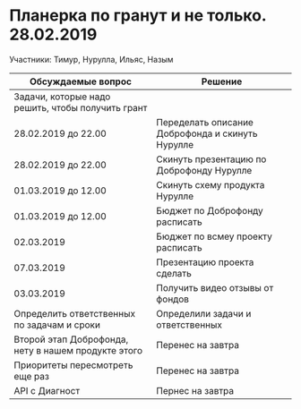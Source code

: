 # Планерка по гранут и не только. 28.02.2019

Участники: Тимур, Нурулла, Ильяс, Назым

Обсуждаемые вопрос | Решение
-------------------|--------
Задачи, которые надо решить, чтобы получить грант | 
28.02.2019 до 22.00 | Переделать описание Доброфонда и скинуть Нурулле
28.02.2019 до 22.00 | Скинуть презентацию по Доброфонду Нурулле
01.03.2019 до 12.00 | Скинуть схему продукта Нурулле
01.03.2019 до 12.00 | Бюджет по Доброфонду расписать
02.03.2019 | Бюджет по всмеу проекту расписать
07.03.2019 | Презентацию проекта сделать
03.03.2019 | Получить видео отзывы от фондов
Определить ответственных по задачам и сроки | Определили задачи и ответственных
Второй этап Доброфонда, нету в нашем продукте этого | Перенес на завтра
Приоритеты пересмотреть еще раз | Перенес на завтра
API с Диагност | Пернес на завтра
